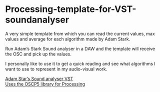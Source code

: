 # Processing-template-for-VST-soundanalyser
A very simple template from which you can read the current values, max values and average for each algorithm made by Adam Stark. 

Run Adam’s Stark Sound analyser in a DAW and the template will receive the OSC and pick up the values. 

I personally like to use it to get a quick reading and see what algorithms I want to use to represent in my audio-visual work.

[Adam Star’s Sound analyser VST](https://github.com/adamstark/Sound-Analyser)  
[Uses the OSCP5 library for Processing](http://www.sojamo.de/libraries/oscP5/)
